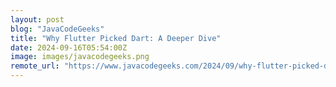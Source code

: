 ```yaml
---
layout: post
blog: "JavaCodeGeeks"
title: "Why Flutter Picked Dart: A Deeper Dive"
date: 2024-09-16T05:54:00Z
image: images/javacodegeeks.png
remote_url: "https://www.javacodegeeks.com/2024/09/why-flutter-picked-dart-a-deeper-dive.html"
---
```

